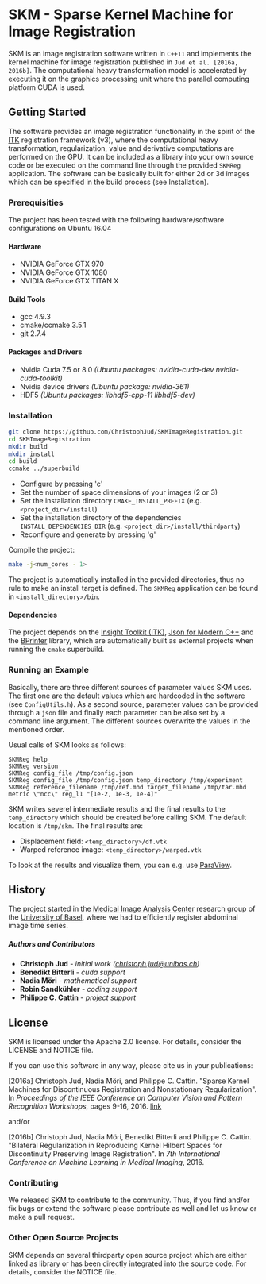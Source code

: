# SKM - Sparse Kernel Machine for Image Registration
SKM is an image registration software written in `C++11` and implements the kernel machine for image registration published in `Jud et al. [2016a, 2016b]`. The computational heavy transformation model is accelerated by executing it on the graphics processing unit where the parallel computing platform CUDA is used.

## Getting Started
The software provides an image registration functionality in the spirit of the [ITK](https://itk.org/) registration framework (v3), where the computational heavy transformation, regularization, value and derivative computations are performed on the GPU. It can be included as a library into your own source code or be executed on the command line through the provided `SKMReg` application. The software can be basically built for either 2d or 3d images which can be specified in the build process (see Installation).

### Prerequisities
The project has been tested with the following hardware/software configurations on
Ubuntu 16.04

#### Hardware
* NVIDIA GeForce GTX 970
* NVIDIA GeForce GTX 1080
* NVIDIA GeForce GTX TITAN X

#### Build Tools
* gcc 4.9.3
* cmake/ccmake 3.5.1
* git 2.7.4

#### Packages and Drivers
* Nvidia Cuda 7.5 or 8.0 _(Ubuntu packages: nvidia-cuda-dev nvidia-cuda-toolkit)_
* Nvidia device drivers _(Ubuntu package: nvidia-361)_
* HDF5 _(Ubuntu packages: libhdf5-cpp-11 libhdf5-dev)_

### Installation
```sh
git clone https://github.com/ChristophJud/SKMImageRegistration.git
cd SKMImageRegistration
mkdir build
mkdir install
cd build
ccmake ../superbuild
```
* Configure by pressing 'c'
* Set the number of space dimensions of your images (2 or 3)
* Set the installation directory `CMAKE_INSTALL_PREFIX` (e.g. `<project_dir>/install`)
* Set the installation directory of the dependencies `INSTALL_DEPENDENCIES_DIR` (e.g. `<project_dir>/install/thirdparty`)
* Reconfigure and generate by pressing 'g'

Compile the project:
```sh
make -j<num_cores - 1>
```
The project is automatically installed in the provided directories, thus no rule to make an install target is defined. The `SKMReg` application can be found in `<install_directory>/bin`.
#### Dependencies
The project depends on the [Insight Toolkit (ITK)](https://itk.org/), [Json for Modern C++](https://github.com/nlohmann/json) and the [BPrinter](https://github.com/dattanchu/bprinter) library, which are automatically built as external projects when running the `cmake` superbuild.

### Running an Example
Basically, there are three different sources of parameter values SKM uses. The first one are the default values which are hardcoded in the software (see `ConfigUtils.h`). As a second source, parameter values can be provided through a `json` file and finally each parameter can be also set by a command line argument. The different sources overwrite the values in the mentioned order.

Usual calls of SKM looks as follows:
```
SKMReg help
SKMReg version
SKMReg config_file /tmp/config.json
SKMReg config_file /tmp/config.json temp_directory /tmp/experiment
SKMReg reference_filename /tmp/ref.mhd target_filename /tmp/tar.mhd metric \"ncc\" reg_l1 "[1e-2, 1e-3, 1e-4]"
```
SKM writes severel intermediate results and the final results to the `temp_directory` which should be created before calling SKM. The default location is `/tmp/skm`. The final results are:
* Displacement field: `<temp_directory>/df.vtk`
* Warped reference image: `<temp_directory>/warped.vtk`

To look at the results and visualize them, you can e.g. use [ParaView](http://www.paraview.org/).
## History
The project started in the [Medical Image Analysis Center](http://dbe.unibas.ch:8080/magnoliaPublic/dbe/research/ResearchGroups/miac.html) research group of the [University of Basel](http://www.unibas.ch), where we had to efficiently register abdominal image time series. 
##### Authors and Contributors
* **Christoph Jud** - *initial work* _(christoph.jud@unibas.ch)_
* **Benedikt Bitterli** - *cuda support*
* **Nadia Möri** - *mathematical support*
* **Robin Sandkühler** - *coding support*
* **Philippe C. Cattin** - *project support*

## License
SKM is licensed under the Apache 2.0 license. For details, consider the LICENSE and NOTICE file.

If you can use this software in any way, please cite us in your publications:

[2016a] Christoph Jud, Nadia Möri, and Philippe C. Cattin. "Sparse Kernel Machines for Discontinuous Registration and Nonstationary Regularization". In *Proceedings of the IEEE Conference on Computer Vision and Pattern Recognition Workshops*, pages 9-16, 2016. [link](http://www.cv-foundation.org/openaccess/content_cvpr_2016_workshops/w15/papers/Jud_Sparse_Kernel_Machines_CVPR_2016_paper.pdf)

and/or

[2016b] Christoph Jud, Nadia Möri, Benedikt Bitterli and Philippe C. Cattin. "Bilateral Regularization in Reproducing Kernel Hilbert Spaces for Discontinuity Preserving Image Registration". In *7th International Conference on Machine Learning in Medical Imaging*, 2016.

### Contributing
We released SKM to contribute to the community. Thus, if you find and/or fix bugs or extend the software please contribute as well and let us know or make a pull request. 

### Other Open Source Projects
SKM depends on several thirdparty open source project which are either linked as library or has been directly integrated into the source code. For details, consider the NOTICE file.
